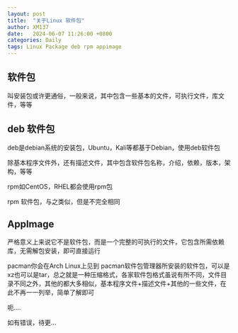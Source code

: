 ```yaml
---
layout: post
title:  "关于Linux 软件包"
author: XM137
date:   2024-06-07 11:26:00 +0800
categories: Daily
tags: Linux Package deb rpm appimage
---
```


## 软件包
叫安装包或许更通俗，一般来说，其中包含一些基本的文件，可执行文件，库文件，等等

## deb 软件包
deb是debian系统的安装包，Ubuntu，Kali等都基于Debian，使用deb软件包

除基本程序文件外，还有描述文件，其中包含软件包名称，介绍，依赖，版本，架构，等等

rpm如CentOS，RHEL都会使用rpm包

rpm 软件包，与之类似，但是不完全相同

## AppImage
严格意义上来说它不是软件包，而是一个完整的可执行的文件，它包含所需依赖库，无需解包安装，即可直接运行

pacman你会在Arch Linux上见到
pacman软件包管理器所安装的软件包，可以是xz也可以是tar，总之就是一种压缩格式，各家软件包格式虽说有所不同，文件目录不同之外，其他的都大多相似，基本程序文件+描述文件+其他的一些文件，在此不再一一列举，简单了解即可

呃....

如有错误，待更...

